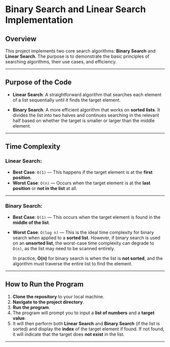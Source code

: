 # **Binary Search and Linear Search Implementation**

## **Overview**

This project implements two core search algorithms: **Binary Search** and **Linear Search**. The purpose is to demonstrate the basic principles of searching algorithms, their use cases, and efficiency.

---

## **Purpose of the Code**

- **Linear Search**: A straightforward algorithm that searches each element of a list sequentially until it finds the target element.

- **Binary Search**: A more efficient algorithm that works on **sorted lists**. It divides the list into two halves and continues searching in the relevant half based on whether the target is smaller or larger than the middle element.

---

## **Time Complexity**

### **Linear Search:**

- **Best Case**: `O(1)` — This happens if the target element is at the **first position**.
- **Worst Case**: `O(n)` — Occurs when the target element is at the **last position** or **not in the list** at all.

---

### **Binary Search:**

- **Best Case**: `O(1)` — This occurs when the target element is found in the **middle of the list**.

- **Worst Case**: `O(log n)` — This is the ideal time complexity for binary search when applied to a **sorted list**. However, if binary search is used on an **unsorted list**, the worst-case time complexity can degrade to `O(n)`, as the list may need to be scanned entirely.

  In practice, **O(n)** for binary search is when the list is **not sorted**, and the algorithm must traverse the entire list to find the element.

---

## **How to Run the Program**

1. **Clone the repository** to your local machine.
2. **Navigate to the project directory**.
3. **Run the program**.
4. The program will prompt you to input a **list of numbers** and a **target value**.
5. It will then perform both **Linear Search** and **Binary Search** (if the list is sorted) and display the **index** of the target element if found. If not found, it will indicate that the target does **not exist** in the list.

---




